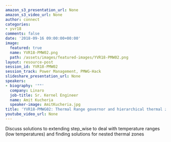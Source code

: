 ```yaml
---
amazon_s3_presentation_url: None
amazon_s3_video_url: None
author: connect
categories:
- yvr18
comments: false
date: '2018-09-16 09:00:00+00:00'
image:
  featured: true
  name: YVR18-PMW02.png
  path: /assets/images/featured-images/YVR18-PMW02.png
layout: resource-post
session_id: YVR18-PMW02
session_track: Power Management, PMWG-Hack
slideshare_presentation_url: None
speakers:
- biography: '""'
  company: Linaro
  job-title: Sr. Kernel Engineer
  name: Amit Kucheria
  speaker-image: AmitKucheria.jpg
title: 'YVR18-PMWG02: Thermal Range governor and hierarchical thermal zone'
youtube_video_url: None
---
```


Discuss solutions to extending step_wise to deal with temperature ranges (low temperatures) and finding solutions for nested thermal zones